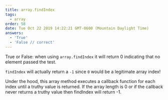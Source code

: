 ```yaml
---
title: array.findIndex
tags:
  - array
order: 58
date: Tue Oct 22 2019 14:22:21 GMT-0600 (Mountain Daylight Time)
answers: 
  - 'True'
  - 'False // correct'
---
```


True or False: when using `array.findIndex` it will return 0 indicating that no element passed the test.

<!-- explanation -->
`findIndex` will actually return a `-1` since `0` would be a legitimate array index! 

Under the hood, this array method executes a callback function for each index until a truthy value is returned. If the array length is 0 or if the callback never returns a truthy value then findIndex will return -1.
